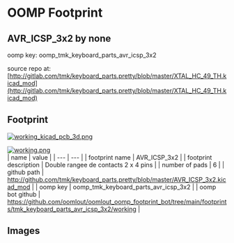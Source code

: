 # OOMP Footprint  
## AVR_ICSP_3x2  by none  
  
oomp key: oomp_tmk_keyboard_parts_avr_icsp_3x2  
  
source repo at: [http://gitlab.com/tmk/keyboard_parts.pretty/blob/master/XTAL_HC_49_TH.kicad_mod](http://gitlab.com/tmk/keyboard_parts.pretty/blob/master/XTAL_HC_49_TH.kicad_mod)  
## Footprint  
  
[![working_kicad_pcb_3d.png](working_kicad_pcb_3d_600.png)](working_kicad_pcb_3d.png)  
  
[![working.png](working_600.png)](working.png)  
| name | value | 
| --- | --- | 
| footprint name | AVR_ICSP_3x2 | 
| footprint description | Double rangee de contacts 2 x 4 pins | 
| number of pads | 6 | 
| github path | http://github.com/tmk/keyboard_parts.pretty/blob/master/AVR_ICSP_3x2.kicad_mod | 
| oomp key | oomp_tmk_keyboard_parts_avr_icsp_3x2 | 
| oomp bot github | https://github.com/oomlout/oomlout_oomp_footprint_bot/tree/main/footprints/tmk_keyboard_parts_avr_icsp_3x2/working | 
## Images  

